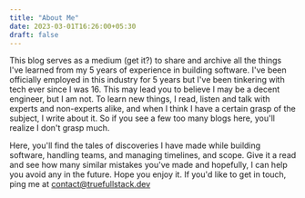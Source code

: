```yaml
---
title: "About Me"
date: 2023-03-01T16:26:00+05:30
draft: false
---
```


This blog serves as a medium (get it?) to share and archive all the things I've learned from my 5 years of experience in building software.
I've been officially employed in this industry for 5 years but I've been tinkering with tech ever since I was 16.
This may lead you to believe I may be a decent engineer, but I am not.
To learn new things, I read, listen and talk with experts and non-experts alike, and when I think I have a certain grasp of the subject, I write about it.
So if you see a few too many blogs here, you'll realize I don't grasp much. 

Here, you'll find the tales of discoveries I have made while building software, handling teams, and managing timelines, and scope.
Give it a read and see how many similar mistakes you've made and hopefully, I can help you avoid any in the future.
Hope you enjoy it. If you'd like to get in touch, ping me at contact@truefullstack.dev

